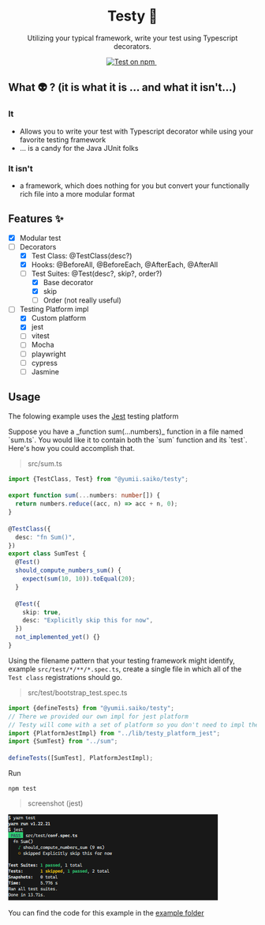 <h1 align="center"> Testy 🧨 </h1>

<p align="center">
  Utilizing your typical framework, write your test using Typescript decorators.
</p>

<p align="center">
  <a href="https://www.npmjs.com/@yumii.saiko/testy">
    <img src="https://img.shields.io/npm/v/@yumii.saiko/testy.svg?logo=npm&logoColor=fff&label=NPM+package&color=limegreen" alt="Test on npm" />
  </a>&nbsp;
</p>

<h2>What 👽 ? (it is what it is ... and what it isn't...)</h2>

<h3>It</h3>

- Allows you to write your test with Typescript decorator while using your favorite testing framework
- ... is a candy for the Java JUnit folks

<h3>It isn't</h3>

- a framework, which does nothing for you but convert your functionally rich file into a more modular format

<h2>Features ✨</h2>

- [x] Modular test
- [ ] Decorators
  - [x] Test Class: @TestClass(desc?)
  - [x] Hooks: @BeforeAll, @BeforeEach, @AfterEach, @AfterAll
  - [ ] Test Suites: @Test(desc?, skip?, order?)
    - [x] Base decorator
    - [x] skip
    - [ ] Order (not really useful)
- [ ] Testing Platform impl
  - [x] Custom platform
  - [x] jest
  - [ ] vitest
  - [ ] Mocha
  - [ ] playwright
  - [ ] cypress
  - [ ] Jasmine

<h2>Usage</h2>

<p>The folowing example uses the <a href='https://jestjs.io/' alt='jest'>Jest</a> testing platform</p>

<p>Suppose you have a _function sum(...numbers)_ function in a file named `sum.ts`.
You would like it to contain both the `sum` function and its `test`. Here's how you could accomplish that.</p>

> src/sum.ts

```typescript
import {TestClass, Test} from "@yumii.saiko/testy";

export function sum(...numbers: number[]) {
  return numbers.reduce((acc, n) => acc + n, 0);
}

@TestClass({
  desc: "fn Sum()",
})
export class SumTest {
  @Test()
  should_compute_numbers_sum() {
    expect(sum(10, 10)).toEqual(20);
  }

  @Test({
    skip: true,
    desc: "Explicitly skip this for now",
  })
  not_implemented_yet() {}
}
```

Using the filename pattern that your testing framework might identify, example `src/test/*/**/*.spec.ts`, create a single file in which all of the `Test class` registrations should go.

> src/test/bootstrap_test.spec.ts

```typescript
import {defineTests} from "@yumii.saiko/testy";
// There we provided our own impl for jest platform
// Testy will come with a set of platform so you don't need to impl them yourself
import {PlatformJestImpl} from "../lib/testy_platform_jest";
import {SumTest} from "../sum";

defineTests([SumTest], PlatformJestImpl);
```

Run

```shell
npm test
```

> screenshot (jest)

![jest_testy](./assets/testy_jest.PNG)

<p>
  You can find the code for this example in the <a href="https://github.com/YumeT023/testy/tree/main/example" alt="example code">example folder</a>
</p>
